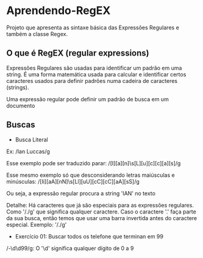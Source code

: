 # Aprendendo-RegEX
Projeto que apresenta as sintaxe básica das Expressões Regulares e também a classe Regex.

## O que é RegEX (regular expressions)
Expressões Regulares são usadas para identificar um padrão em uma string. É uma forma matemática usada para calcular e identificar certos caracteres usados para definir padrões numa cadeira de caracteres (strings).

Uma expressão regular pode definir um padrão de busca em um documento

## Buscas
* Busca Literal

Ex: /Ian Luccas/g

Esse exemplo pode ser traduzido parar: /[I][a][n]\s[L][u][c][c][a][s]/g

Esse mesmo exemplo só que desconsiderando letras maiúsculas e minúsculas: /[Ii][aA][nN]\s[Ll][uU][cC][cC][aA][sS]/g

Ou seja, a expressão regular procura a string 'IAN' no texto

Detalhe: Há caracteres que já são especiais para as expressões regulares. Como '/./g' que significa qualquer caractere. Caso o caractere '.' faça parte da sua busca, então temos que usar uma barra invertida antes do caractere especial. Exemplo: '/\./g'

* Exercício 01: Buscar todos os telefone que terminan em 99

/-\d\d99/g: O '\d' significa qualquer dígito de 0 a 9
